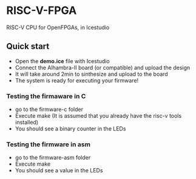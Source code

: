 # RISC-V-FPGA
  RISC-V CPU for OpenFPGAs, in Icestudio


## Quick start

* Open the **demo.ice** file with Icestudio
* Connect the Alhambra-II board (or compatible) and upload the design
* It will take around 2min to sinthesize and upload to the board
* The system is ready for executing your firmware!

### Testing the firmaware in C

* go to the firmware-c folder
* Execute make (It is assumed that you already have the risc-v tools installed)
* You should see a binary counter in the LEDs

### Testing the firmware in asm

* go to the firmware-asm folder
* Execute make
* You should see a value in the LEDs
